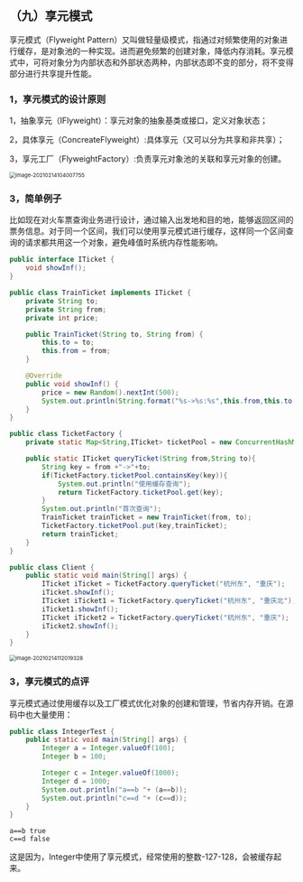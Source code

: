 ## （九）享元模式

享元模式（Flyweight Pattern）又叫做轻量级模式，指通过对频繁使用的对象进行缓存，是对象池的一种实现。进而避免频繁的创建对象，降低内存消耗。享元模式中，可将对象分为内部状态和外部状态两种，内部状态即不变的部分，将不变得部分进行共享提升性能。

### 1，享元模式的设计原则

1，抽象享元（IFlyweight）：享元对象的抽象基类或接口，定义对象状态；

2，具体享元（ConcreateFlyweight）:具体享元（又可以分为共享和非共享）；

3，享元工厂（FlyweightFactory）:负责享元对象池的关联和享元对象的创建。

<img src="https://cdn.jsdelivr.net/gh/hellolsk/imageSource//imageblog/20210214104010.png" alt="image-20210214104007755" style="zoom:67%;" />

### 3，简单例子

比如现在对火车票查询业务进行设计，通过输入出发地和目的地，能够返回区间的票务信息。对于同一个区间，我们可以使用享元模式进行缓存，这样同一个区间查询的请求都共用这一个对象，避免峰值时系统内存性能影响。

```java
public interface ITicket {
    void showInf();
}
```

```java
public class TrainTicket implements ITicket {
    private String to;
    private String from;
    private int price;

    public TrainTicket(String to, String from) {
        this.to = to;
        this.from = from;
    }

    @Override
    public void showInf() {
        price = new Random().nextInt(500);
        System.out.println(String.format("%s->%s:%s",this.from,this.to,this.price));
    }
}
```

```java
public class TicketFactory {
    private static Map<String,ITicket> ticketPool = new ConcurrentHashMap<>();

    public static ITicket queryTicket(String from,String to){
        String key = from +"->"+to;
        if(TicketFactory.ticketPool.containsKey(key)){
            System.out.println("使用缓存查询");
            return TicketFactory.ticketPool.get(key);
        }
        System.out.println("首次查询");
        TrainTicket trainTicket = new TrainTicket(from, to);
        TicketFactory.ticketPool.put(key,trainTicket);
        return trainTicket;
    }
}
```

```java
public class Client {
    public static void main(String[] args) {
        ITicket iTicket = TicketFactory.queryTicket("杭州东", "重庆");
        iTicket.showInf();
        ITicket iTicket1 = TicketFactory.queryTicket("杭州东", "重庆北");
        iTicket1.showInf();
        ITicket iTicket2 = TicketFactory.queryTicket("杭州东", "重庆");
        iTicket2.showInf();
    }
}
```

<img src="https://cdn.jsdelivr.net/gh/hellolsk/imageSource//imageblog/20210214112020.png" alt="image-20210214112019328" style="zoom:67%;" />

### 3，享元模式的点评

享元模式通过使用缓存以及工厂模式优化对象的创建和管理，节省内存开销。在源码中也大量使用：

```java
public class IntegerTest {
    public static void main(String[] args) {
        Integer a = Integer.valueOf(100);
        Integer b = 100;

        Integer c = Integer.valueOf(1000);
        Integer d = 1000;
        System.out.println("a==b "+ (a==b)); 
        System.out.println("c==d "+ (c==d));
    }
}
```

```
a==b true
c==d false
```

这是因为，Integer中使用了享元模式，经常使用的整数-127-128，会被缓存起来。